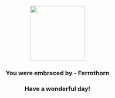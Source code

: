 <p align="center">
    <img src="https://raw.githubusercontent.com/PokeAPI/sprites/master/sprites/pokemon/598.png" width="150" height="150">
</p>
<h3 align="center">You were embraced by - <b>Ferrothorn</b></h3>
<h3 align="center">Have a wonderful day!</h3>
